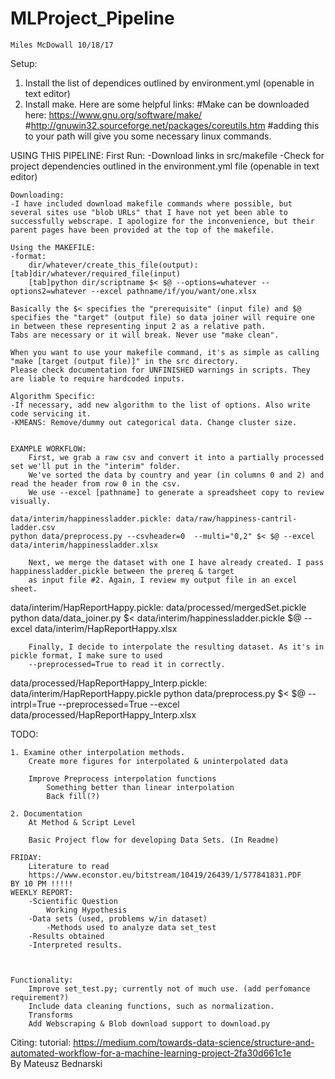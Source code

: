# MLProject_Pipeline
	Miles McDowall 10/18/17
Setup:
1. Install the list of dependices outlined by environment.yml (openable in text editor)
2. Install make. Here are some helpful links:
#Make can be downloaded here: https://www.gnu.org/software/make/
#http://gnuwin32.sourceforge.net/packages/coreutils.htm
#adding this to your path will give you some necessary linux commands.



USING THIS PIPELINE:
	First Run:
	-Download links in src/makefile
	-Check for project dependencies outlined in the environment.yml file (openable in text editor)
	
	Downloading:
	-I have included download makefile commands where possible, but several sites use "blob URLs" that I have not yet been able to successfully webscrape. I apologize for the inconvenience, but their parent pages have been provided at the top of the makefile.
	
	Using the MAKEFILE: 
	-format:
		dir/whatever/create_this_file(output):[tab]dir/whatever/required_file(input)
		[tab]python dir/scriptname $< $@ --options=whatever --options2=whatever --excel pathname/if/you/want/one.xlsx
		
	Basically the $< specifies the "prerequisite" (input file) and $@ specifies the "target" (output file) so data joiner will require one in between these representing input 2 as a relative path.
	Tabs are necessary or it will break. Never use "make clean".
	
	When you want to use your makefile command, it's as simple as calling "make [target (output file)]" in the src directory.
	Please check documentation for UNFINISHED warnings in scripts. They are liable to require hardcoded inputs.
	
	Algorithm Specific:
	-If necessary, add new algorithm to the list of options. Also write code servicing it.
	-KMEANS: Remove/dummy out categorical data. Change cluster size.
	
	
	EXAMPLE WORKFLOW:
		First, we grab a raw csv and convert it into a partially processed set we'll put in the "interim" folder. 
		We've sorted the data by country and year (in columns 0 and 2) and read the header from row 0 in the csv. 
		We use --excel [pathname] to generate a spreadsheet copy to review visually.
	
	data/interim/happinessladder.pickle: data/raw/happiness-cantril-ladder.csv
	python data/preprocess.py --csvheader=0  --multi="0,2" $< $@ --excel data/interim/happinessladder.xlsx
	
		Next, we merge the dataset with one I have already created. I pass happinessladder.pickle between the prereq & target
		as input file #2. Again, I review my output file in an excel sheet. 
	
data/interim/HapReportHappy.pickle: data/processed/mergedSet.pickle
	python data/data_joiner.py $< data/interim/happinessladder.pickle $@ --excel data/interim/HapReportHappy.xlsx
	
		Finally, I decide to interpolate the resulting dataset. As it's in pickle format, I make sure to used
		--preprocessed=True to read it in correctly.
		
data/processed/HapReportHappy_Interp.pickle: data/interim/HapReportHappy.pickle
	python data/preprocess.py $< $@ --intrpl=True --preprocessed=True --excel data/processed/HapReportHappy_Interp.xlsx 


	
TODO:
	
	1. Examine other interpolation methods.
		Create more figures for interpolated & uninterpolated data
		
		Improve Preprocess interpolation functions
			Something better than linear interpolation
			Back fill(?)
		
	2. Documentation
		At Method & Script Level
		
		Basic Project flow for developing Data Sets. (In Readme)

	FRIDAY: 
		Literature to read
		https://www.econstor.eu/bitstream/10419/26439/1/577841831.PDF
	BY 10 PM !!!!!
	WEEKLY REPORT:
		-Scientific Question
			Working Hypothesis
		-Data sets (used, problems w/in dataset)
			-Methods used to analyze data set_test
		-Results obtained
		-Interpreted results.
	
	
	
	Functionality:
		Improve set_test.py; currently not of much use. (add perfomance requirement?)
		Include data cleaning functions, such as normalization.
		Transforms
		Add Webscraping & Blob download support to download.py

Citing:
tutorial: https://medium.com/towards-data-science/structure-and-automated-workflow-for-a-machine-learning-project-2fa30d661c1e		
By Mateusz Bednarski